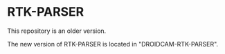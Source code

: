 # RTK-PARSER

This repository is an older version.

The new version of RTK-PARSER is located in "DROIDCAM-RTK-PARSER".
